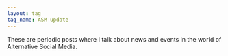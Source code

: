 ```yaml
---
layout: tag
tag_name: ASM update
---
```


These are periodic posts where I talk about news and events in the world of Alternative Social Media.
